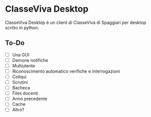 # ClasseViva Desktop
ClasseViva Desktop è un client di ClasseViva di Spaggiari per desktop scritto in python.
## To-Do
- [ ] Una GUI
- [ ] Demone notifiche
- [ ] Multiutente
- [ ] Riconoscimento automatico verifiche e interrogazioni
- [ ] Collqui
- [ ] Scrutini
- [ ] Bacheca
- [ ] Files docenti
- [ ] Anno precedente
- [ ] Cache
- [ ] Altro?

